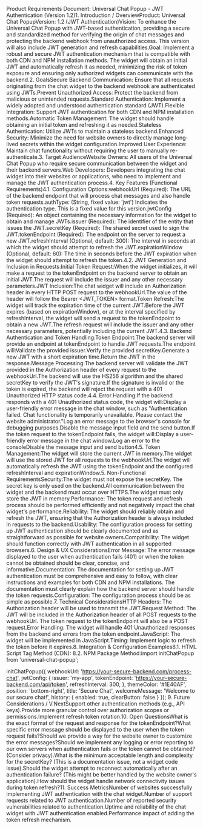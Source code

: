 Product Requirements Document: Universal Chat Popup - JWT Authentication (Version 1.2)1. Introduction / OverviewProduct: Universal Chat PopupVersion: 1.2 (JWT Authentication)Vision: To enhance the Universal Chat Popup with JWT-based authentication, providing a secure and standardized method for verifying the origin of chat messages and protecting the backend webhook from unauthorized access. This version will also include JWT generation and refresh capabilities.Goal: Implement a robust and secure JWT authentication mechanism that is compatible with both CDN and NPM installation methods. The widget will obtain an initial JWT and automatically refresh it as needed, minimizing the risk of token exposure and ensuring only authorized widgets can communicate with the backend.2. GoalsSecure Backend Communication: Ensure that all requests originating from the chat widget to the backend webhook are authenticated using JWTs.Prevent Unauthorized Access: Protect the backend from malicious or unintended requests.Standard Authentication: Implement a widely adopted and understood authentication standard (JWT).Flexible Integration: Support JWT authentication for both CDN and NPM installation methods.Automatic Token Management: The widget should handle obtaining an initial token and refreshing it as needed.Stateless Authentication: Utilize JWTs to maintain a stateless backend.Enhanced Security: Minimize the need for website owners to directly manage long-lived secrets within the widget configuration.Improved User Experience: Maintain chat functionality without requiring the user to manually re-authenticate.3. Target AudienceWebsite Owners: All users of the Universal Chat Popup who require secure communication between the widget and their backend servers.Web Developers: Developers integrating the chat widget into their websites or applications, who need to implement and manage the JWT authentication process.4. Key Features (Functional Requirements)4.1. Configuration Options:webhookUrl (Required): The URL of the backend endpoint that will process chat messages and also handle token requests.authType: (String, fixed value: 'jwt') Indicates the authentication type. This is a fixed value for this version.jwtConfig (Required): An object containing the necessary information for the widget to obtain and manage JWTs.issuer (Required): The identifier of the entity that issues the JWT.secretKey (Required): The shared secret used to sign the JWT.tokenEndpoint (Required): The endpoint on the server to request a new JWT.refreshInterval (Optional, default: 300): The interval in seconds at which the widget should attempt to refresh the JWT.expirationWindow (Optional, default: 60): The time in seconds before the JWT expiration when the widget should attempt to refresh the token.4.2. JWT Generation and Inclusion in Requests:Initial Token Request:When the widget initializes, it will make a request to the tokenEndpoint on the backend server to obtain an initial JWT.The request will include the issuer and any other necessary parameters.JWT Inclusion:The chat widget will include an Authorization header in every HTTP POST request to the webhookUrl.The value of the header will follow the Bearer <JWT_TOKEN> format.Token Refresh:The widget will track the expiration time of the current JWT.Before the JWT expires (based on expirationWindow), or at the interval specified by refreshInterval, the widget will send a request to the tokenEndpoint to obtain a new JWT.The refresh request will include the issuer and any other necessary parameters, potentially including the current JWT.4.3. Backend Authentication and Token Handling:Token Endpoint:The backend server will provide an endpoint at tokenEndpoint to handle JWT requests.The endpoint will:Validate the provided issuer.Verify the provided secretKey.Generate a new JWT with a short expiration time.Return the JWT in the response.Message Processing:The backend server will validate the JWT provided in the Authorization header of every request to the webhookUrl.The backend will use the HS256 algorithm and the shared secretKey to verify the JWT's signature.If the signature is invalid or the token is expired, the backend will reject the request with a 401 Unauthorized HTTP status code.4.4. Error Handling:If the backend responds with a 401 Unauthorized status code, the widget will:Display a user-friendly error message in the chat window, such as "Authentication failed. Chat functionality is temporarily unavailable. Please contact the website administrator."Log an error message to the browser's console for debugging purposes.Disable the message input field and the send button.If the token request to the tokenEndpoint fails, the widget will:Display a user-friendly error message in the chat window.Log an error to the consoleDisable the message input and send button4.5. Token Management:The widget will store the current JWT in memory.The widget will use the stored JWT for all requests to the webhookUrl.The widget will automatically refresh the JWT using the tokenEndpoint and the configured refreshInterval and expirationWindow.5. Non-Functional RequirementsSecurity:The widget must not expose the secretKey.  The secret key is only used on the backend.All communication between the widget and the backend must occur over HTTPS.The widget must only store the JWT in memory.Performance: The token request and refresh process should be performed efficiently and not negatively impact the chat widget's performance.Reliability: The widget should reliably obtain and refresh the JWT, ensuring that the Authorization header is always included in requests to the backend.Usability: The configuration process for setting up JWT authentication should be clearly documented and as straightforward as possible for website owners.Compatibility: The widget should function correctly with JWT authentication in all supported browsers.6. Design & UX ConsiderationsError Message: The error message displayed to the user when authentication fails (401) or when the token cannot be obtained should be clear, concise, and informative.Documentation: The documentation for setting up JWT authentication must be comprehensive and easy to follow, with clear instructions and examples for both CDN and NPM installations.  The documentation must clearly explain how the backend server should handle the token requests.Configuration: The configuration process should be as simple as possible.7. Technical ConsiderationsHTTP Headers: The Authorization header will be used to transmit the JWT.Request Method: The JWT will be included in the Authorization header of all POST requests to the webhookUrl.  The token request to the tokenEndpoint will also be a POST request.Error Handling: The widget will handle 401 Unauthorized responses from the backend and errors from the token endpoint.JavaScript: The widget will be implemented in JavaScript.Timing: Implement logic to refresh the token before it expires.8. Integration & Configuration Examples8.1. HTML Script Tag Method (CDN):<script src="<https://cdn.yourservice.com/widget-loader.js>"
        data-webhook-url="<https://your-secure-backend.com/process-chat>"
        data-jwt-issuer="my-app"
        data-jwt-token-endpoint="https://your-secure-backend.com/api/token"
        data-jwt-refresh-interval="300"
        data-theme-color="#1E40AF"
        data-position="bottom-right"
        data-title="Secure Chat"
        data-welcome-message="Welcome to our secure chat!"
        data-history-enabled="true"
        data-history-clear-button="false"
        defer>
</script>
8.2. NPM Package Method:import initChatPopup from 'universal-chat-popup';

initChatPopup({
    webhookUrl: 'https://your-secure-backend.com/process-chat',
    jwtConfig: {
        issuer: 'my-app',
        tokenEndpoint: 'https://your-secure-backend.com/api/token',
        refreshInterval: 300,
    },
    themeColor: '#1E40AF',
    position: 'bottom-right',
    title: 'Secure Chat',
    welcomeMessage: 'Welcome to our secure chat!',
    history: {
        enabled: true,
        clearButton: false
    }
});
9. Future Considerations / V.NextSupport other authentication methods (e.g., API keys).Provide more granular control over authorization scopes or permissions.Implement refresh token rotation.10. Open QuestionsWhat is the exact format of the request and response for the tokenEndpoint?What specific error message should be displayed to the user when the token request fails?Should we provide a way for the website owner to customize the error messages?Should we implement any logging or error reporting to our own servers when authentication fails or the token cannot be obtained? (Consider privacy).What is the minimum acceptable length and complexity for the secretKey? (This is a documentation issue, not a widget code issue).Should the widget attempt to reconnect automatically after an authentication failure? (This might be better handled by the website owner's application).How should the widget handle network connectivity issues during token refresh?11. Success MetricsNumber of websites successfully implementing JWT authentication with the chat widget.Number of support requests related to JWT authentication.Number of reported security vulnerabilities related to authentication.Uptime and reliability of the chat widget with JWT authentication enabled.Performance impact of adding the token refresh mechanism.
